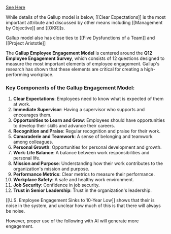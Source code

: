 [See Here](https://en.wikipedia.org/wiki/Employee_engagement)

While details of the Gallup model is below, [[Clear Expectations]] is the most important attribute and discussed by other means including [[Management by Objective]] and [[OKR]]s.

Gallup model also has close ties to [[Five Dysfunctions of a Team]] and [[Project Aristotle]]

The **Gallup Employee Engagement Model** is centered around the **Q12 Employee Engagement Survey**, which consists of 12 questions designed to measure the most important elements of employee engagement. Gallup's research has shown that these elements are critical for creating a high-performing workplace.

### Key Components of the Gallup Engagement Model:
1. **Clear Expectations**: Employees need to know what is expected of them at work.
2. **Immediate Supervisor**: Having a supervisor who supports and encourages them.
3. **Opportunities to Learn and Grow**: Employees should have opportunities to develop their skills and advance their careers.
4. **Recognition and Praise**: Regular recognition and praise for their work.
5. **Camaraderie and Teamwork**: A sense of belonging and teamwork among colleagues.
6. **Personal Growth**: Opportunities for personal development and growth.
7. **Work-Life Balance**: A balance between work responsibilities and personal life.
8. **Mission and Purpose**: Understanding how their work contributes to the organization's mission and purpose.
9. **Performance Metrics**: Clear metrics to measure their performance.
10. **Workplace Safety**: A safe and healthy work environment.
11. **Job Security**: Confidence in job security.
12. **Trust in Senior Leadership**: Trust in the organization's leadership.

[[U.S. Employee Engagement Sinks to 10-Year Low]] shows that their is noise in the system, and unclear how much of this is that there will always be noise. 

However, proper use of the following with AI will generate more engagement.